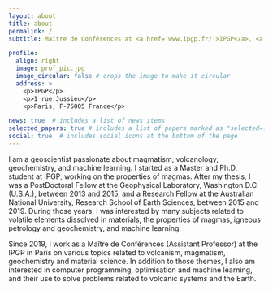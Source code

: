 ```yaml
---
layout: about
title: about
permalink: /
subtitle: Maître de Conférences at <a href='www.ipgp.fr/'>IPGP</a>, <a href='https://u-paris.fr/en/'>Université Paris Cité</a>

profile:
  align: right
  image: prof_pic.jpg
  image_circular: false # crops the image to make it circular
  address: >
    <p>IPGP</p>
    <p>1 rue Jussieu</p>
    <p>Paris, F-75005 France</p>

news: true  # includes a list of news items
selected_papers: true # includes a list of papers marked as "selected={true}"
social: true  # includes social icons at the bottom of the page
---
```


I am a geoscientist passionate about magmatism, volcanology, geochemistry, and machine learning. I started as a Master and Ph.D. student at IPGP, working on the properties of magmas. After my thesis, I was a PostDoctoral Fellow at the Geophysical Laboratory, Washington D.C. (U.S.A.), between 2013 and 2015, and a Research Fellow at the Australian National University, Research School of Earth Sciences, between 2015 and 2019. During those years, I was interested by many subjects related to volatile elements dissolved in materials, the properties of magmas, igneous petrology and geochemistry, and machine learning.

Since 2019, I work as a Maître de Conférences (Assistant Professor) at the IPGP in Paris on various topics related to volcanism, magmatism, geochemistry and material science. In addition to those themes, I also am interested in computer programming, optimisation and machine learning, and their use to solve problems related to volcanic systems and the Earth.
